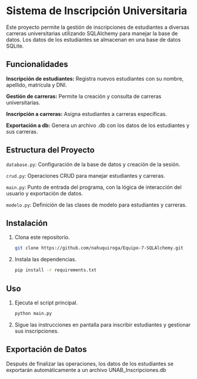 # Sistema de Inscripción Universitaria

Este proyecto permite la gestión de inscripciones de estudiantes a diversas carreras universitarias utilizando SQLAlchemy para manejar la base de datos. Los datos de los estudiantes se almacenan en una base de datos SQLite.



## Funcionalidades

**Inscripción de estudiantes:** Registra nuevos estudiantes con su nombre, apellido, matrícula y DNI.

**Gestión de carreras:** Permite la creación y consulta de carreras universitarias.

**Inscripción a carreras:** Asigna estudiantes a carreras específicas.

**Exportación a db:** Genera un archivo .db con los datos de los estudiantes y sus carreras.



## Estructura del Proyecto

`database.py`: Configuración de la base de datos y creación de la sesión.

`crud.py`: Operaciones CRUD para manejar estudiantes y carreras.

`main.py`: Punto de entrada del programa, con la lógica de interacción del usuario y exportación de datos.

`modelo.py`: Definición de las clases de modelo para estudiantes y carreras.



## Instalación

1. Clona este repositorio.
   ```bash
   git clone https://github.com/nahuquiroga/Equipo-7-SQLAlchemy.git
   ```
   
2. Instala las dependencias.
   ```bash
   pip install -r requirements.txt
   ```

## Uso

1. Ejecuta el script principal.
   ```bash
   python main.py
   ```
   
2. Sigue las instrucciones en pantalla para inscribir estudiantes y gestionar sus inscripciones.
   


## Exportación de Datos
Después de finalizar las operaciones, los datos de los estudiantes se exportarán automáticamente a un archivo UNAB_Inscripciones.db

